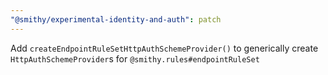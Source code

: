 ```yaml
---
"@smithy/experimental-identity-and-auth": patch
---
```


Add `createEndpointRuleSetHttpAuthSchemeProvider()` to generically create `HttpAuthSchemeProvider`s for `@smithy.rules#endpointRuleSet`
